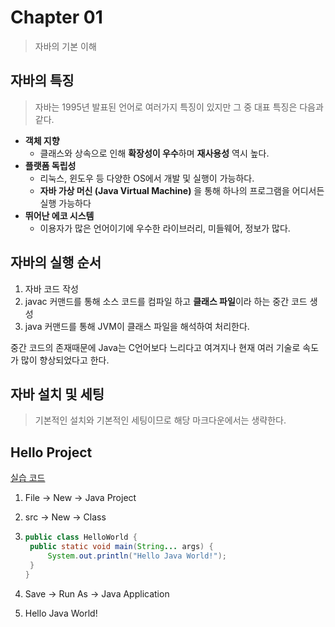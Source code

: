 # Chapter 01

> 자바의 기본 이해

## 자바의 특징

> 자바는 1995년 발표된 언어로 여러가지 특징이 있지만 그 중 대표 특징은 다음과 같다.

- **객체 지향**
  - 클래스와 상속으로 인해 **확장성이 우수**하며 **재사용성** 역시 높다.
- **플랫폼 독립성**
  - 리눅스, 윈도우 등 다양한 OS에서 개발 및 실행이 가능하다.
  - **자바 가상 머신 (Java Virtual Machine)** 을 통해 하나의 프로그램을 어디서든 실행 가능하다
- **뛰어난 에코 시스템**
  - 이용자가 많은 언어이기에 우수한 라이브러리, 미들웨어, 정보가 많다.

## 자바의 실행 순서

1. 자바 코드 작성
2. javac 커맨드를 통해 소스 코드를 컴파일 하고 **클래스 파일**이라 하는 중간 코드 생성
3. java 커맨드를 통해 JVM이 클래스 파일을 해석하여 처리한다.

중간 코드의 존재때문에 Java는 C언어보다 느리다고 여겨지나 현재 여러 기술로 속도가 많이 향상되었다고 한다.



## 자바 설치 및 세팅

> 기본적인 설치와 기본적인 세팅이므로 해당 마크다운에서는 생략한다.



## Hello Project

[실습 코드]([https://github.com/BonHyuck/Java/blob/master/practice/chapter01/Hello%20Project/src/HelloWorld.java])

1. File -> New -> Java Project

2. src -> New -> Class

3. ```java
   public class HelloWorld {
   	public static void main(String... args) {
   		System.out.println("Hello Java World!");
   	}
   }
   ```

4. Save -> Run As -> Java Application

5. Hello Java World!